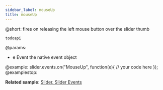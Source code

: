 ```yaml
---
sidebar_label: mouseUp
title: mouseUp
---          
```


@short: fires on releasing the left mouse button over the slider thumb

```todoapi ```

@params:
- e		Event		the native event object

@example:
slider.events.on("MouseUp", function(e){
    // your code here
});
@examplestop:

**Related sample**: [Slider. Slider Events](https://snippet.dhtmlx.com/sc7ov54z)
